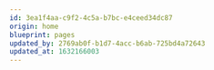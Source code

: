 ```yaml
---
id: 3ea1f4aa-c9f2-4c5a-b7bc-e4ceed34dc87
origin: home
blueprint: pages
updated_by: 2769ab0f-b1d7-4acc-b6ab-725bd4a72643
updated_at: 1632166003
---
```

